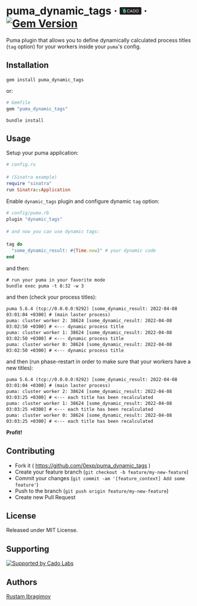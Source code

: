 # puma_dynamic_tags &middot; <a target="_blank" href="https://github.com/Cado-Labs"><img src="https://github.com/Cado-Labs/cado-labs-logos/raw/main/cado_labs_badge.svg" alt="Supported by Cado Labs" style="max-width: 100%; height: 20px"></a> &middot; [![Gem Version](https://badge.fury.io/rb/puma_dynamic_tags.svg)](https://badge.fury.io/rb/puma_dynamic_tags)

Puma plugin that allows you to define dynamically calculated process titles (`tag` option) for your workers inside your `puma`'s config.

## Installation

```shell
gem install puma_dynamic_tags
```

or:

```ruby
# Gemfile
gem "puma_dynamic_tags"
```

```shell
bundle install
```

## Usage

Setup your puma application:

```ruby
# config.ru

# (Sinatra example)
require "sinatra"
run Sinatra::Application
```

Enable `dynamic_tags` plugin and configure dynamic `tag` option:

```ruby
# config/puma.rb
plugin "dynamic_tags"

# and now you can use dynamic tags:

tag do
  "some_dynamic_result: #{Time.now}" # your dynamic code
end
```

and then:

```shell
# run your puma in your favorite mode
bundle exec puma -t 8:32 -w 3
```

and then (check your process titles):

```shell
puma 5.6.4 (tcp://0.0.0.0:9292) [some_dynamic_result: 2022-04-08 03:01:04 +0300] # (main laster process)
puma: cluster worker 2: 38624 [some_dynamic_result: 2022-04-08 03:02:50 +0300] # <--- dynamic process title
puma: cluster worker 1: 38624 [some_dynamic_result: 2022-04-08 03:02:50 +0300] # <--- dynamic process title
puma: cluster worker 0: 38624 [some_dynamic_result: 2022-04-08 03:02:50 +0300] # <--- dynamic process title
```

and then (run phase-restart in order to make sure that your workers have a new titles):

```shell
puma 5.6.4 (tcp://0.0.0.0:9292) [some_dynamic_result: 2022-04-08 03:01:04 +0300] # (main laster process)
puma: cluster worker 2: 38624 [some_dynamic_result: 2022-04-08 03:03:25 +0300] # <--- each title has been recalculated
puma: cluster worker 1: 38624 [some_dynamic_result: 2022-04-08 03:03:25 +0300] # <--- each title has been recalculated
puma: cluster worker 0: 38624 [some_dynamic_result: 2022-04-08 03:03:25 +0300] # <--- each title has been recalculated
````

**Profit!**

## Contributing

- Fork it ( https://github.com/0exp/puma_dynamic_tags )
- Create your feature branch (`git checkout -b feature/my-new-feature`)
- Commit your changes (`git commit -am '[feature_context] Add some feature'`)
- Push to the branch (`git push origin feature/my-new-feature`)
- Create new Pull Request

## License

Released under MIT License.

## Supporting

<a href="https://github.com/Cado-Labs">
  <img src="https://github.com/Cado-Labs/cado-labs-logos/blob/main/cado_labs_logo.png" alt="Supported by Cado Labs" />
</a>

## Authors

[Rustam Ibragimov](https://github.com/0exp)

